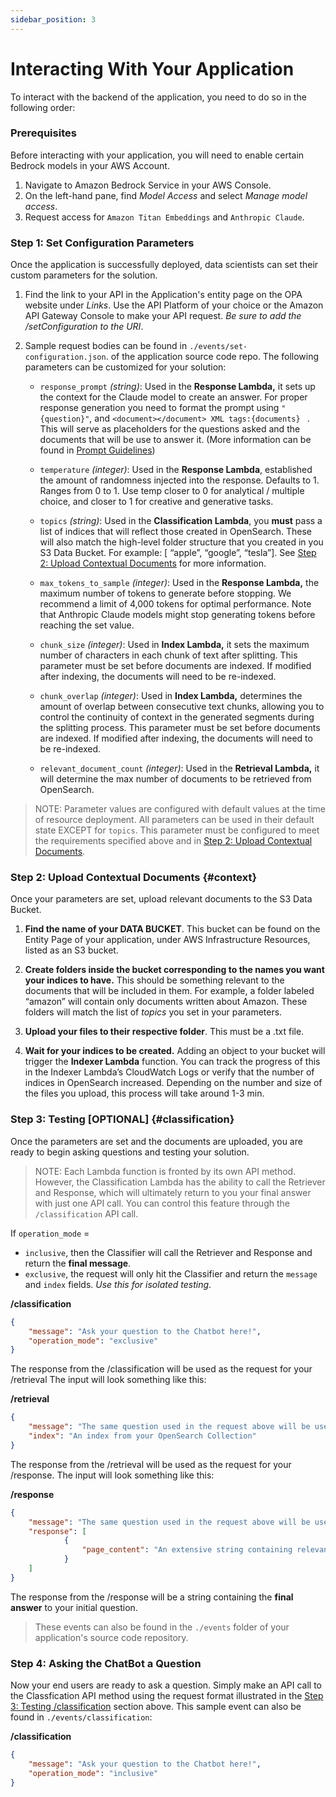 ```yaml
---
sidebar_position: 3
---
```


# Interacting With Your Application

To interact with the backend of the application, you need to do so in the following order:

### Prerequisites
Before interacting with your application, you will need to enable certain Bedrock models in your AWS Account. 
1. Navigate to Amazon Bedrock Service in your AWS Console. 
1. On the left-hand pane, find *Model Access* and select *Manage model access*.
1. Request access for `Amazon Titan Embeddings` and `Anthropic Claude`.

### **Step 1: Set Configuration Parameters** 
Once the application is successfully deployed, data scientists can set their custom parameters for the solution.

1. Find the link to your API in the Application's entity page on the OPA website under *Links*. Use the API Platform of your choice or the Amazon API Gateway Console to make your API request. *Be sure to add the /setConfiguration to the URI*.
2. Sample request bodies can be found in `./events/set-configuration.json`. of the application source code repo. The following parameters can be customized for your solution:

    * `response_prompt` *(string)*: Used in the **Response Lambda,** it sets up the context for the Claude model to create an answer. For proper response generation you need to format the prompt using                 `"{question}"`,  and `<document></document> XML tags:{documents} `  . This will serve as placeholders for the questions asked and the documents that will be use to answer it.  (More information can be found in [Prompt Guidelines](https://docs.aws.amazon.com/bedrock/latest/userguide/general-guidelines-for-bedrock-users.html))

    * `temperature` *(integer)*: Used in the **Response Lambda**, established the amount of randomness injected into the response. Defaults to 1. Ranges from 0 to 1. Use temp closer to 0 for analytical / multiple choice, and closer to 1 for creative and generative tasks.

    * `topics` *(string)*: Used in the **Classification Lambda**, you **must** pass a list of indices that will reflect those created in OpenSearch. These will also match the high-level folder structure that you created in you S3 Data Bucket. For example: [ “apple”, “google”, “tesla”]. See [Step 2: Upload Contextual Documents](#context) for more information.

    * `max_tokens_to_sample` *(integer)*: Used in the **Response Lambda,** the maximum number of tokens to generate before stopping. We recommend a limit of 4,000 tokens for optimal performance. Note that Anthropic Claude models might stop generating tokens before reaching the set value.

    * `chunk_size` *(integer)*: Used in **Index Lambda,** it sets the maximum number of characters in each chunk of text after splitting. This parameter must be set before documents are indexed. If modified after indexing, the documents will need to be re-indexed. 

    * `chunk_overlap` *(integer)*:  Used in **Index Lambda,** determines the amount of overlap between consecutive text chunks, allowing you to control the continuity of context in the generated segments during the splitting process. This parameter must be set before documents are indexed. If modified after indexing, the documents will need to be re-indexed. 

    * `relevant_document_count` *(integer)*: Used in the **Retrieval Lambda,** it will determine the max number of documents to be retrieved from OpenSearch.

> NOTE: Parameter values are configured with default values at the time of resource deployment. All parameters can be used in their default state EXCEPT for `topics`. This parameter must be configured to meet the requirements specified above and in [Step 2: Upload Contextual Documents](#context).


### Step 2: Upload Contextual Documents {#context}
Once your parameters are set, upload relevant documents to the S3 Data Bucket.

1. **Find the name of your DATA BUCKET**. This bucket can be found on the Entity Page of your application, under AWS Infrastructure Resources, listed as an S3 bucket.

2. **Create folders inside the bucket corresponding to the names you want your indices to have.** This should be something relevant to the documents that will be included in them. For example, a folder labeled “amazon” will contain only documents written about Amazon. These  folders will match the list of *topics* you set in your parameters. 

3. **Upload your files to their respective folder**. This must be a .txt file. 

4. **Wait for your indices to be created.** Adding an object to your bucket will trigger the **Indexer Lambda** function. You can track the progress of this in the Indexer Lambda’s CloudWatch Logs or verify that the number of indices in OpenSearch increased. Depending on the number and size of the files you upload, this process will take around 1-3 min. 



### Step 3: Testing [OPTIONAL] {#classification}
Once the parameters are set and the documents are uploaded, you are ready to begin asking questions and testing your solution.

> NOTE: Each Lambda function is fronted by its own API method. However, the Classification Lambda has the ability to call the Retriever and Response, which will ultimately return to you your final answer with just one API call. You can control this feature through the `/classification` API call.

If `operation_mode` = 
* `inclusive`, then the Classifier will call the Retriever and Response and return the **final message**.
* `exclusive`, the request will only hit the Classifier and return the `message` and `index` fields. *Use this for isolated testing*.


**/classification** 
```json
{
    "message": "Ask your question to the Chatbot here!",
    "operation_mode": "exclusive"
}
```

The response from the /classification will be used as the request for your /retrieval The input will look something like this:

**/retrieval**
```json
{
    "message": "The same question used in the request above will be used here.",
    "index": "An index from your OpenSearch Collection"
}
```

The response from the /retrieval will be used as the request for your /response. The input will look something like this:

**/response**
```json
{
    "message": "The same question used in the request above will be used here.",
    "response": [
            {
                "page_content": "An extensive string containing relevant document context..."
            }
    ]
}
```

The response from the /response will be a string containing the **final answer** to your initial question.


> These events can also be found in the `./events` folder of your application's source code repository.


### Step 4: Asking the ChatBot a Question
Now your end users are ready to ask a question. Simply make an API call to the Classfication API method using the request format illustrated in the [Step 3: Testing /classification](#classification) section above. This sample event can also be found in `./events/classification`:


**/classification** 
```json
{
    "message": "Ask your question to the Chatbot here!",
    "operation_mode": "inclusive"
}
```